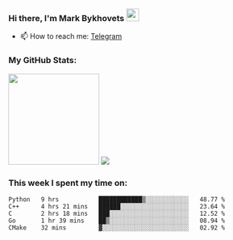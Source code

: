 ### Hi there, I'm Mark Bykhovets <img height ="25px" src="https://camo.githubusercontent.com/e8e7b06ecf583bc040eb60e44eb5b8e0ecc5421320a92929ce21522dbc34c891/68747470733a2f2f6d656469612e67697068792e636f6d2f6d656469612f6876524a434c467a6361737252346961377a2f67697068792e676966" />
-  📫 How to reach me: [Telegram](https://t.me/mark_by)
### My GitHub Stats:
<div>
<img height="180em" src="https://github-readme-stats.vercel.app/api?username=mark-by&show_icons=true&hide_border=true&&count_private=true&include_all_commits=true&theme=dracula" />
<img src="https://github-readme-stats.vercel.app/api/top-langs/?username=mark-by&hide_border=true&theme=dracula" />
</div>

### This week I spent my time on:
<!--START_SECTION:waka-->
```text
Python   9 hrs           ████████████▒░░░░░░░░░░░░   48.77 % 
C++      4 hrs 21 mins   ██████░░░░░░░░░░░░░░░░░░░   23.64 % 
C        2 hrs 18 mins   ███░░░░░░░░░░░░░░░░░░░░░░   12.52 % 
Go       1 hr 39 mins    ██▒░░░░░░░░░░░░░░░░░░░░░░   08.94 % 
CMake    32 mins         ▓░░░░░░░░░░░░░░░░░░░░░░░░   02.92 % 
```
<!--END_SECTION:waka-->
